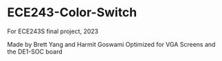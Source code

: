 # ECE243-Color-Switch
For ECE243S final project, 2023

Made by Brett Yang and Harmit Goswami
Optimized for VGA Screens and the DE1-SOC board
